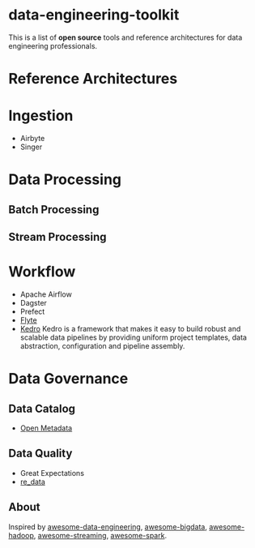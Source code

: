 # data-engineering-toolkit

This is a list of **open source** tools and reference architectures for data engineering professionals.

<!--- add comparison table for each category --->

# Reference Architectures


# Ingestion

 - Airbyte
 - Singer

# Data Processing

## Batch Processing

## Stream Processing

# Workflow

 - Apache Airflow
 - Dagster
 - Prefect
 - [Flyte](https://flyte.org/)
 - [Kedro](https://kedro.readthedocs.io/en/latest/) Kedro is a framework that makes it easy to build robust and scalable data pipelines by providing uniform project templates, data abstraction, configuration and pipeline assembly.

# Data Governance
## Data Catalog

 - [Open Metadata](https://open-metadata.org/)

## Data Quality

 -  Great Expectations
 -  [re_data](https://www.getre.io/)


## About

Inspired by [awesome-data-engineering](https://github.com/igorbarinov/awesome-data-engineering), [awesome-bigdata](https://github.com/0xnr/awesome-bigdata), [awesome-hadoop](https://github.com/youngwookim/awesome-hadoop#readme), [awesome-streaming](https://github.com/manuzhang/awesome-streaming#readme), [awesome-spark](https://github.com/awesome-spark/awesome-spark#readme).
